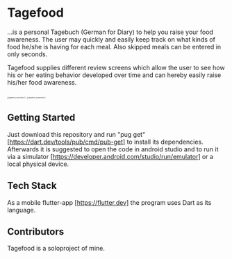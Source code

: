# Tagefood

...is a personal Tagebuch (German for Diary)  to help you raise your food awareness. The user may quickly and easily keep track on what kinds of food he/she is having for each meal. Also skipped meals can be entered in only seconds. 

Tagefood supplies different review screens which allow the user to see how his or her eating behavior developed over time and can hereby easily raise his/her food awareness.

<img src="C:\Users\jannp\Videos\CodeWorks SoloProjekt\tagefood_screenshot_1.jpg" alt="tagefood_screenshot_1" style="zoom:25%;" />

<img src="C:\Users\jannp\Videos\CodeWorks SoloProjekt\tagefood_screenshot_2.jpg" alt="tagefood_screenshot_2" style="zoom:25%;" />

## Getting Started

Just download this repository and run "pug get" [https://dart.dev/tools/pub/cmd/pub-get] to install its dependencies. Afterwards it is suggested to open the code in android studio and to run it via a simulator [https://developer.android.com/studio/run/emulator] or a local physical device. 

## Tech Stack

As a mobile flutter-app [https://flutter.dev]  the program uses Dart as its language. 

## **Contributors** 

Tagefood is a soloproject of mine. 



